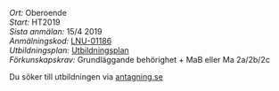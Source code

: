 *Ort:* Oberoende <br />
*Start:* HT2019 <br />
*Sista anmälan:* 15/4 2019 <br />
*Anmälningskod:* [LNU-01186](https://www.antagning.se/se/search?period=HT_2019&freeText=+LNU-01186) <br />
*Utbildningsplan:* [Utbildningsplan](http://api.kursinfo.lnu.se/GenerateDocument.ashx?templatetype=programmesyllabus&revision=1&code=NGUDM&documenttype=pdf&lang=sv) <br />
*Förkunskapskrav:* Grundläggande behörighet + MaB eller Ma 2a/2b/2c

Du söker till utbildningen via [antagning.se](http://antagning.se)
